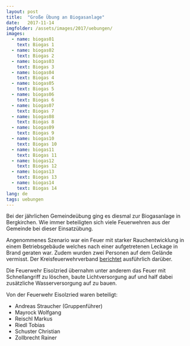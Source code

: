 ```yaml
---
layout: post
title:  "Große Übung an Biogasanlage"
date:   2017-11-14
imgfolder: /assets/images/2017/uebungen/
images:
  - name: biogas01
    text: Biogas 1
  - name: biogas02
    text: Biogas 2
  - name: biogas03
    text: Biogas 3
  - name: biogas04
    text: Biogas 4
  - name: biogas05
    text: Biogas 5
  - name: biogas06
    text: Biogas 6
  - name: biogas07
    text: Biogas 7
  - name: biogas08
    text: Biogas 8
  - name: biogas09
    text: Biogas 9
  - name: biogas10
    text: Biogas 10
  - name: biogas11
    text: Biogas 11
  - name: biogas12
    text: Biogas 12
  - name: biogas13
    text: Biogas 13
  - name: biogas14
    text: Biogas 14
lang: de
tags: uebungen
---
```

Bei der jährlichen Gemeindeübung ging es diesmal zur Biogasanlage in Bergkirchen. Wie immer beteiligten sich viele Feuerwehren aus der Gemeinde bei dieser Einsatzübung.

Angenommenes Szenario war ein Feuer mit starker Rauchentwicklung in einem Betriebsgebäude welches nach einer aufgetretenen Leckage in Brand geraten war. Zudem wurden zwei Personen auf dem Gelände vermisst. Der Kreisfeuerwehrverband [berichtet](http://kfv-dachau.de/index.php?section=news&cmd=details&newsid=1022) ausführlich darüber.

Die Feuerwehr Eisolzried übernahm unter anderem das Feuer mit Schnellangriff zu löschen, baute Lichtversorgung auf und half dabei zusätzliche Wasserversorgung auf zu bauen.

Von der Feuerwehr Eisolzried waren beteiligt:
* Andreas Straucher (Gruppenführer)
* Mayrock Wolfgang
* Reischl Markus
* Riedl Tobias
* Schuster Christian
* Zollbrecht Rainer
